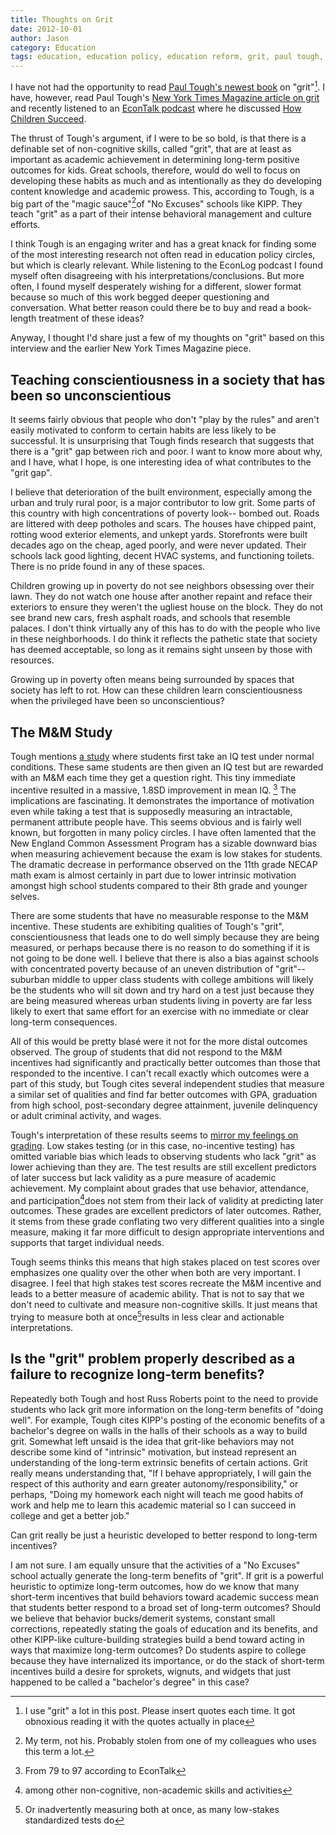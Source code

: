 ```yaml
---
title: Thoughts on Grit
date: 2012-10-01
author: Jason
category: Education
tags: education, education policy, education reform, grit, paul tough, standardized tests, urban development
---
```


I have not had the opportunity to read [Paul Tough's newest book][] on "grit"[^1]. I have, however, read Paul Tough's [New York Times Magazine article on grit][] and recently listened to an [EconTalk podcast][] where he discussed <span style="text-decoration: underline;">How Children Succeed</span>.

The thrust of Tough's argument, if I were to be so bold, is that there is a definable set of non-cognitive skills, called "grit", that are at least as important as academic achievement in determining long-term positive outcomes for kids. Great schools, therefore, would do well to focus on developing these habits as much and as intentionally as they do developing content knowledge and academic prowess. This, according to Tough, is a big part of the "magic sauce"[^2]of "No Excuses" schools like KIPP. They teach "grit" as a part of their intense behavioral management and culture efforts.

I think Tough is an engaging writer and has a great knack for finding some of the most interesting research not often read in education policy circles, but which is clearly relevant. While listening to the EconLog podcast I found myself often disagreeing with his interpretations/conclusions. But more often, I found myself desperately wishing for a different, slower format because so much of this work begged deeper questioning and conversation. What better reason could there be to buy and read a book-length treatment of these ideas?

Anyway, I thought I'd share just a few of my thoughts on "grit" based on this interview and the earlier New York Times Magazine piece.

## Teaching conscientiousness in a society that has been so unconscientious

It seems fairly obvious that people who don't "play by the rules" and aren't easily motivated to conform to certain habits are less likely to be successful. It is unsurprising that Tough finds research that suggests that there is a "grit" gap between rich and poor. I want to know more about why, and I have, what I hope, is one interesting idea of what contributes to the "grit gap".

I believe that deterioration of the built environment, especially among the urban and truly rural poor, is a major contributor to low grit. Some parts of this country with high concentrations of poverty look-- bombed out. Roads are littered with deep potholes and scars. The houses have chipped paint, rotting wood exterior elements, and unkept yards. Storefronts were built decades ago on the cheap, aged poorly, and were never updated. Their schools lack good lighting, decent HVAC systems, and functioning toilets. There is no pride found in any of these spaces.

Children growing up in poverty do not see neighbors obsessing over their lawn. They do not watch one house after another repaint and reface their exteriors to ensure they weren't the ugliest house on the block. They do not see brand new cars, fresh asphalt roads, and schools that resemble palaces. I don't think virtually any of this has to do with the people who live in these neighborhoods. I do think it reflects the pathetic state that society has deemed acceptable, so long as it remains sight unseen by those with resources.

Growing up in poverty often means being surrounded by spaces that society has left to rot. How can these children learn conscientiousness when the privileged have been so unconscientious?

## The M&M Study

Tough mentions [a study][] where students first take an IQ test under normal conditions. These same students are then given an IQ test but are rewarded with an M&M each time they get a question right. This tiny immediate incentive resulted in a massive, 1.8SD improvement in mean IQ. [^0] The implications are fascinating. It demonstrates the importance of motivation even while taking a test that is supposedly measuring an intractable, permanent attribute people have. This seems obvious and is fairly well known, but forgotten in many policy circles. I have often lamented that the New England Common Assessment Program has a sizable downward bias when measuring achievement because the exam is low stakes for students. The dramatic decrease in performance observed on the 11th grade NECAP math exam is almost certainly in part due to lower intrinsic motivation amongst high school students compared to their 8th grade and younger selves.

There are some students that have no measurable response to the M&M incentive. These students are exhibiting qualities of Tough's "grit", conscientiousness that leads one to do well simply because they are being measured, or perhaps because there is no reason to do something if it is not going to be done well. I believe that there is also a bias against schools with concentrated poverty because of an uneven distribution of "grit"-- suburban middle to upper class students with college ambitions will likely be the students who will sit down and try hard on a test just because they are being measured whereas urban students living in poverty are far less likely to exert that same effort for an exercise with no immediate or clear long-term consequences.

All of this would be pretty blasé were it not for the more distal outcomes observed. The group of students that did not respond to the M&M incentives had significantly and practically better outcomes than those that responded to the incentive. I can't recall exactly which outcomes were a part of this study, but Tough cites several independent studies that measure a similar set of qualities and find far better outcomes with GPA, graduation from high school, post-secondary degree attainment, juvenile delinquency or adult criminal activity, and wages.

Tough's interpretation of these results seems to [mirror my feelings on grading][]. Low stakes testing (or in this case, no-incentive testing) has omitted variable bias which leads to observing students who lack "grit" as lower achieving than they are. The test results are still excellent predictors of later success but lack validity as a pure measure of academic achievement. My complaint about grades that use behavior, attendance, and participation[^3]does not stem from their lack of validity at predicting later outcomes. These grades are excellent predictors of later outcomes. Rather, it stems from these grade conflating two very different qualities into a single measure, making it far more difficult to design appropriate interventions and supports that target individual needs.

Tough seems thinks this means that high stakes placed on test scores over emphasizes one quality over the other when both are very important. I disagree. I feel that high stakes test scores recreate the M&M incentive and leads to a better measure of academic ability. That is not to say that we don't need to cultivate and measure non-cognitive skills. It just means that trying to measure both at once[^4]results in less clear and actionable interpretations.

## Is the "grit" problem properly described as a failure to recognize long-term benefits?

Repeatedly both Tough and host Russ Roberts point to the need to provide students who lack grit more information on the long-term benefits of "doing well". For example, Tough cites KIPP's posting of the economic benefits of a bachelor's degree on walls in the halls of their schools as a way to build grit. Somewhat left unsaid is the idea that grit-like behaviors may not describe some kind of "intrinsic" motivation, but instead represent an understanding of the long-term extrinsic benefits of certain actions. Grit really means understanding that, "If I behave appropriately, I will gain the respect of this authority and earn greater autonomy/responsibility," or perhaps, "Doing my homework each night will teach me good habits of work and help me to learn this academic material so I can succeed in college and get a better job."

Can grit really be just a heuristic developed to better respond to long-term incentives?

I am not sure. I am equally unsure that the activities of a "No Excuses" school actually generate the long-term benefits of "grit". If grit is a powerful heuristic to optimize long-term outcomes, how do we know that many short-term incentives that build behaviors toward academic success mean that students better respond to a broad set of long-term outcomes? Should we believe that behavior bucks/demerit systems, constant small corrections, repeatedly stating the goals of education and its benefits, and other KIPP-like culture-building strategies build a bend toward acting in ways that maximize long-term outcomes? Do students aspire to college because they have internalized its importance, or do the stack of short-term incentives build a desire for sprokets, wignuts, and widgets that just happened to be called a "bachelor's degree" in this case?

[Paul Tough's newest book]: http://www.paultough.com/the-books/how-children-succeed/
[New York Times Magazine article on grit]: http://www.nytimes.com/2011/09/18/magazine/what-if-the-secret-to-success-is-failure.html
[EconTalk podcast]: http://www.econtalk.org/archives/2012/09/paul_tough_on_h.html
[a study]: http://www.ncbi.nlm.nih.gov/pmc/articles/PMC1310767/
[mirror my feelings on grading]: http://blog.jasonpbecker.com/2012/09/19/thoughts-on-grading/
[^0]: From 79 to 97 according to EconTalk
[^1]: I use "grit" a lot in this post. Please insert quotes each time. It got obnoxious reading it with the quotes actually in place
[^2]: My term, not his. Probably stolen from one of my colleagues who uses this term a lot. 
[^3]: among other non-cognitive, non-academic skills and activities
[^4]: Or inadvertently measuring both at once, as many low-stakes standardized tests do

